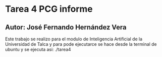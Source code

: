 # Tarea 4 PCG informe
## Autor: José Fernando Hernández Vera
Este trabajo se realizo para el modulo de Inteligencia Artificial de la Universidad de Talca y para pode ejecutarce se hace desde la terminal de ubuntu y se ejecuta asi: ./tarea4
